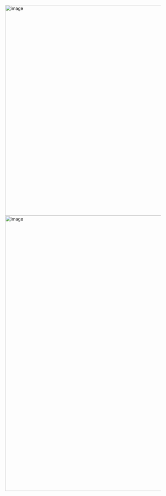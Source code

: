 <img width="1884" height="680" alt="image" src="https://github.com/user-attachments/assets/4b5bbdfd-cfa3-4522-926b-68848aaa01ed" />
<img width="1721" height="889" alt="image" src="https://github.com/user-attachments/assets/3b42be70-225e-4183-9eaa-e5bc6022f46c" />
